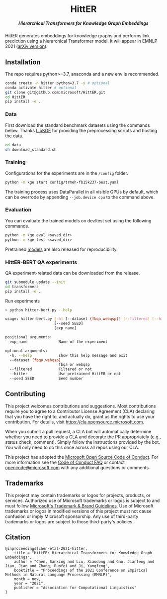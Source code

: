 <h1 align="center">HittER</h1>
<h5 align="center">Hierarchical Transformers for Knowledge Graph Embeddings</h5>

HittER generates embeddings for knowledge graphs and performs link prediction using a hierarchical Transformer model.
It will appear in EMNLP 2021 ([arXiv version](https://arxiv.org/abs/2008.12813)).

## Installation

The repo requires python>=3.7, anaconda and a new env is recommended.


``` sh
conda create -n hitter python=3.7 -y # optional
conda activate hitter # optional
git clone git@github.com:microsoft/HittER.git
cd HittER
pip install -e .
```

### Data

First download the standard benchmark datasets using the commands below. Thanks [LibKGE](https://github.com/uma-pi1/kge) for providing the preprocessing scripts and hosting the data.

``` sh
cd data
sh download_standard.sh
```

### Training

Configurations for the experiments are in the `/config` folder.

``` sh
python -m kge start config/trmeh-fb15k237-best.yaml
```

The training process uses DataParallel in all visible GPUs by default, which can be overrode by appending `--job.device cpu` to the command above.

### Evaluation

You can evaluate the trained models on dev/test set using the following commands.

``` sh
python -m kge eval <saved_dir>
python -m kge test <saved_dir>
```

Pretrained [models](https://github.com/microsoft/HittER/releases/tag/v1.0.0) are also released for reproducibility.

### HittER-BERT QA experiments

QA experiment-related data can be downloaded from the release.

``` sh
git submodule update --init
cd transformers
pip install -e .
```

Run experiments
``` sh
> python hitter-bert.py --help

usage: hitter-bert.py [-h] [--dataset {fbqa,webqsp}] [--filtered] [--hitter]
                      [--seed SEED]
                      [exp_name]

positional arguments:
  exp_name              Name of the experiment

optional arguments:
  -h, --help            show this help message and exit
  --dataset {fbqa,webqsp}
                        fbqa or webqsp
  --filtered            Filtered or not
  --hitter              Use pretrained HittER or not
  --seed SEED           Seed number
```

## Contributing

This project welcomes contributions and suggestions.  Most contributions require you to agree to a
Contributor License Agreement (CLA) declaring that you have the right to, and actually do, grant us
the rights to use your contribution. For details, visit https://cla.opensource.microsoft.com.

When you submit a pull request, a CLA bot will automatically determine whether you need to provide
a CLA and decorate the PR appropriately (e.g., status check, comment). Simply follow the instructions
provided by the bot. You will only need to do this once across all repos using our CLA.

This project has adopted the [Microsoft Open Source Code of Conduct](https://opensource.microsoft.com/codeofconduct/).
For more information see the [Code of Conduct FAQ](https://opensource.microsoft.com/codeofconduct/faq/) or
contact [opencode@microsoft.com](mailto:opencode@microsoft.com) with any additional questions or comments.

## Trademarks

This project may contain trademarks or logos for projects, products, or services. Authorized use of Microsoft 
trademarks or logos is subject to and must follow 
[Microsoft's Trademark & Brand Guidelines](https://www.microsoft.com/en-us/legal/intellectualproperty/trademarks/usage/general).
Use of Microsoft trademarks or logos in modified versions of this project must not cause confusion or imply Microsoft sponsorship.
Any use of third-party trademarks or logos are subject to those third-party's policies.

## Citation

```
@inproceedings{chen-etal-2021-hitter,
    title = "HittER: Hierarchical Transformers for Knowledge Graph Embeddings",
    author = "Chen, Sanxing and Liu, Xiaodong and Gao, Jianfeng and Jiao, Jian and Zhang, Ruofei and Ji, Yangfeng",
    booktitle = "Proceedings of the 2021 Conference on Empirical Methods in Natural Language Processing (EMNLP)",
    month = nov,
    year = "2021",
    publisher = "Association for Computational Linguistics"
}
```